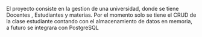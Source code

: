 El proyecto consiste en la gestion de una universidad, donde se tiene Docentes , Estudiantes y materias. Por el momento solo se tiene el CRUD de la clase estudiante contando con el almacenamiento de datos en memoria, a futuro se integrara con PostgreSQL
